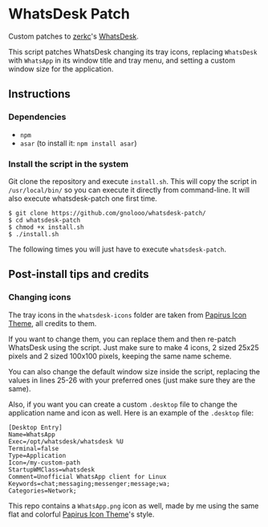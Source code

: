 # WhatsDesk Patch
Custom patches to [zerkc](https://gitlab.com/zerkc/)'s [WhatsDesk](https://gitlab.com/zerkc/whatsdesk/).

This script patches WhatsDesk changing its tray icons, replacing ```WhatsDesk``` with ```WhatsApp``` in its window title and tray menu, and setting a custom window size for the application.

## Instructions
### Dependencies
* ```npm```
* ```asar``` (to install it: ```npm install asar```)

### Install the script in the system
Git clone the repository and execute ```install.sh```. This will copy the script in ```/usr/local/bin/``` so you can execute it directly from command-line. It will also execute whatsdesk-patch one first time.
```
$ git clone https://github.com/gnolooo/whatsdesk-patch/
$ cd whatsdesk-patch
$ chmod +x install.sh
$ ./install.sh
```
The following times you will just have to execute ```whatsdesk-patch```.

## Post-install tips and credits
### Changing icons
The tray icons in the ```whatsdesk-icons``` folder are taken from [Papirus Icon Theme](https://github.com/PapirusDevelopmentTeam/papirus-icon-theme), all credits to them.

If you want to change them, you can replace them and then re-patch WhatsDesk using the script. Just make sure to make 4 icons, 2 sized 25x25 pixels and 2 sized 100x100 pixels, keeping the same name scheme.

You can also change the default window size inside the script, replacing the values in lines 25-26 with your preferred ones (just make sure they are the same).

Also, if you want you can create a custom ```.desktop``` file to change the application name and icon as well. Here is an example of the ```.desktop``` file:
```
[Desktop Entry]
Name=WhatsApp
Exec=/opt/whatsdesk/whatsdesk %U
Terminal=false
Type=Application
Icon=/my-custom-path
StartupWMClass=whatsdesk
Comment=Unofficial WhatsApp client for Linux 
Keywords=chat;messaging;messenger;message;wa;
Categories=Network;
```
This repo contains a ```WhatsApp.png``` icon as well, made by me using the same flat and colorful [Papirus Icon Theme](https://github.com/PapirusDevelopmentTeam/papirus-icon-theme)'s style.
